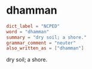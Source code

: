 # dhamman

``` toml
dict_label = "NCPED"
word = "dhamman"
summary = "dry soil; a shore."
grammar_comment = "neuter"
also_written_as = ["dhamman"]
```

dry soil; a shore.

